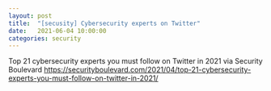 ```yaml
---
layout: post
title:  "[secusity] Cybersecurity experts on Twitter" 
date:   2021-06-04 10:00:00
categories: security
---
```


Top 21 cybersecurity experts you must follow on Twitter in 2021 via Security Boulevard
https://securityboulevard.com/2021/04/top-21-cybersecurity-experts-you-must-follow-on-twitter-in-2021/
